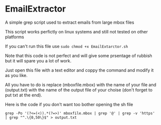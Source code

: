 # EmailExtractor

A simple grep script used to extract emails from large mbox files

This script works perfictly on linux systems and still not tested on other platforms

If you can't run this file use ```sudo chmod +x EmailExtarctor.sh```

Note that this code is not perfect and will give some prsentage of rubbish but it will spare you a lot of work.

Just open this file with a text editor and coppy the command and modify it as you like.

All you have to do is replace (mboxfile.mbox) with the name of your file and (output.txt) with the name of the output file of your choise (don't forget to put txt at the end).

Here is the code if you don't want too bother opening the sh file

```grep -Po '(?<=(<)).*(?=>)' mboxfile.mbox | grep '@' | grep -v 'https' | grep "^.\{0,50\}$" > output.txt```
